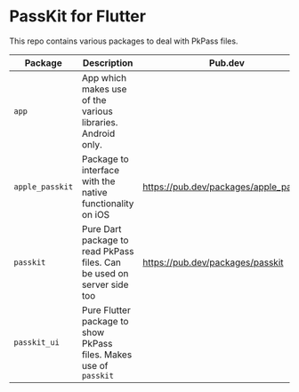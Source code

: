 # PassKit for Flutter

This repo contains various packages to deal with PkPass files.

| Package         | Description                                                            | Pub.dev                                |
|-----------------|------------------------------------------------------------------------|----------------------------------------|
| `app`           | App which makes use of the various libraries. Android only.            |                                        |
| `apple_passkit` | Package to interface with the native functionality on iOS              | https://pub.dev/packages/apple_passkit |
| `passkit`       | Pure Dart package to read PkPass files. Can be used on server side too | https://pub.dev/packages/passkit       |
| `passkit_ui`    | Pure Flutter package to show PkPass files. Makes use of `passkit`      |                                        |
